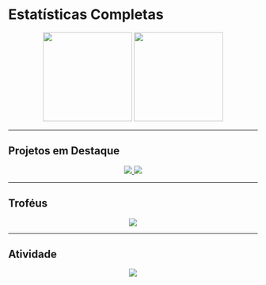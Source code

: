 # Estatísticas Completas

<p align="center">
  <img height="180" src="https://github-readme-stats.vercel.app/api?username=dario-gms&show_icons=true&theme=radical&include_all_commits=true&count_private=true" />
  <img height="180" src="https://github-readme-stats.vercel.app/api/top-langs/?username=dario-gms&layout=compact&langs_count=10&theme=radical" />
</p>

---

## Projetos em Destaque

<p align="center">
  <a href="https://github.com/dario-gms/dario-gms.github.io">
    <img src="https://github-readme-stats.vercel.app/api/pin/?username=dario-gms&repo=dario-gms.github.io&theme=radical&show_owner=true" />
  </a>

  <a href="https://github.com/dario-gms/Dart-do-Zero">
    <img src="https://github-readme-stats.vercel.app/api/pin/?username=dario-gms&repo=Dart-do-Zero&theme=radical&show_owner=true" />
  </a>
</p>

---

## Troféus

<p align="center">
  <img src="https://github-profile-trophy.vercel.app/?username=dario-gms&theme=radical&no-frame=true&margin-w=15&margin-h=15&row=1&column=7&size=150" />
</p>

---

## Atividade

<p align="center">
  <img src="https://github-readme-activity-graph.vercel.app/graph?username=dario-gms&theme=react-dark&hide_border=true&area=true" />
</p>
